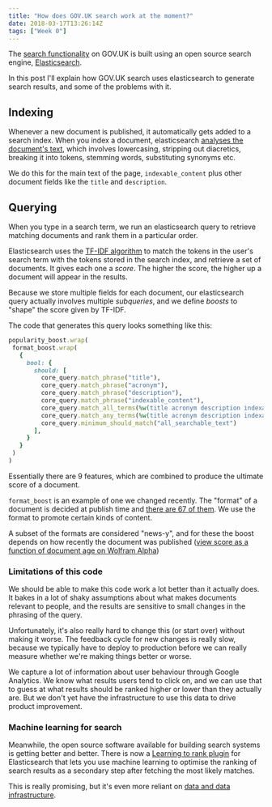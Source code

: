 ```yaml
---
title: "How does GOV.UK search work at the moment?"
date: 2018-03-17T13:26:14Z
tags: ["Week 0"]
---
```

The [search functionality](https://github.com/alphagov/rummager) on GOV.UK is built using an open source search engine, [Elasticsearch](https://en.wikipedia.org/wiki/Elasticsearch).

In this post I'll explain how GOV.UK search uses elasticsearch to generate search results, and some of the problems with it.

## Indexing

Whenever a new document is published, it automatically gets added to a search index. When you index a document, elasticsearch [analyses the document's text](https://www.elastic.co/guide/en/elasticsearch/reference/current/analysis.html), which involves lowercasing, stripping out diacretics, breaking it into tokens, stemming words, substituting synonyms etc. 

We do this for the main text of the page, `indexable_content` plus other document fields like the `title` and `description`.

## Querying
When you type in a search term, we run an elasticsearch query to retrieve
matching documents and rank them in a particular order.

Elasticsearch uses the [TF-IDF algorithm](https://www.elastic.co/guide/en/elasticsearch/guide/current/scoring-theory.html) to match the tokens in the user's search term with the tokens stored in the search index, and retrieve a set of documents. It gives each one a *score*. The higher the score, the higher up a document will appear in the results.

Because we store multiple fields for each document, our elasticsearch query actually involves multiple *subqueries*, and we define *boosts* to "shape" the score given by TF-IDF.

The code that generates this query looks something like this:

```ruby
popularity_boost.wrap(
 format_boost.wrap(
   {
     bool: {
       should: [
         core_query.match_phrase("title"),
         core_query.match_phrase("acronym"),
         core_query.match_phrase("description"),
         core_query.match_phrase("indexable_content"),
         core_query.match_all_terms(%w(title acronym description indexable_content)),
         core_query.match_any_terms(%w(title acronym description indexable_content)),
         core_query.minimum_should_match("all_searchable_text")
       ],
     }
   }
 )
)
```

Essentially there are 9 features, which are combined to produce the ultimate score
of a document.

`format_boost` is an example of one we changed recently. The "format" of a document is decided at publish time and [there are 67 of them](https://www.gov.uk/api/search.json?facet_format=10000&count=0). We use the format to promote certain kinds of content.

A subset of the formats are considered "news-y", and for these the boost depends on how recently the document was published ([view score as a function of document age on Wolfram Alpha](https://www.wolframalpha.com/share/clip?f=d41d8cd98f00b204e9800998ecf8427e5qr62u0si))

### Limitations of this code
We should be able to make this code work a lot better than it actually does. It bakes in a lot of shaky assumptions about what makes documents relevant to people, and the results are sensitive to small changes in the phrasing of the query.

Unfortunately, it's also really hard to change this (or start over) without making it worse. The feedback cycle for new changes is really slow, because we typically have to deploy to production before we can really measure whether we're making things better or worse.

We capture a lot of information about user behaviour through Google Analytics. We know what results users tend to click on, and we can use that to guess at what results should be ranked higher or lower than they actually are. But we don't yet have the infrastructure to use this data to drive product improvement.

### Machine learning for search
Meanwhile, the open source software available for building search systems is getting better and better. There is now a [Learning to rank plugin](https://elasticsearch-learning-to-rank.readthedocs.io/en/latest/) for Elasticsearch that lets you use machine learning to optimise the ranking of search results as a secondary step after fetching the most likely matches.

This is really promising, but it's even more reliant on [data and data infrastructure](https://opensourceconnections.com/blog/2017/07/05/infrastructure_for_ltr/).